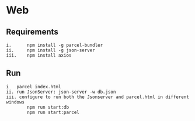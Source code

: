 # Web

## Requirements

    i.      npm install -g parcel-bundler
    ii.     npm install -g json-server
    iii.    npm install axios

## Run

    i   parcel index.html
    ii. run JsonServer: json-server -w db.json
    iii. configure to run both the Jsonserver and parcel.html in different windows
            npm run start:db
            npm run start:parcel
